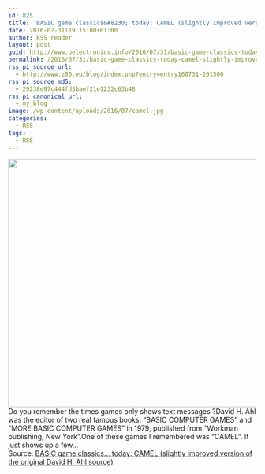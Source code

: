 ```yaml
---
id: 825
title: 'BASIC game classics&#8230; today: CAMEL (slightly improved version of the original David H. Ahl source)'
date: 2016-07-31T19:15:00+01:00
author: RSS reader
layout: post
guid: http://www.uelectronics.info/2016/07/31/basic-game-classics-today-camel-slightly-improved-version-of-the-original-david-h-ahl-source/
permalink: /2016/07/31/basic-game-classics-today-camel-slightly-improved-version-of-the-original-david-h-ahl-source/
rss_pi_source_url:
  - http://www.z80.eu/blog/index.php?entry=entry160731-201500
rss_pi_source_md5:
  - 29238e97c444fd3baef21e1232c63b48
rss_pi_canonical_url:
  - my_blog
image: /wp-content/uploads/2016/07/camel.jpg
categories:
  - RSS
tags:
  - RSS
---
```

<img loading="lazy" src="https://www.uelectronics.info/wp-content/uploads/2016/07/camel.jpg" width="778" height="503" />&#013;  
Do you remember the times games only shows text messages ?David H. Ahl was the editor of two real famous books: &#8220;BASIC COMPUTER GAMES&#8221; and &#8220;MORE BASIC COMPUTER GAMES&#8221; in 1979, published from &#8220;Workman publishing, New York&#8221;.One of these games I remembered was &#8220;CAMEL&#8221;. It just shows up a few…&#013;  
Source: <a href="http://www.z80.eu/blog/index.php?entry=entry160731-201500" target="_blank">BASIC game classics&#8230; today: CAMEL (slightly improved version of the original David H. Ahl source)</a>
